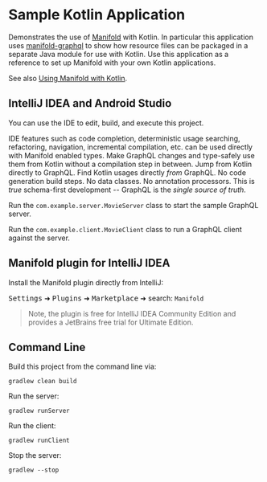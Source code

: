 # Sample Kotlin Application

Demonstrates the use of [Manifold](https://github.com/manifold-systems/manifold) with Kotlin. In particular this
application uses [manifold-graphql](https://github.com/manifold-systems/manifold/tree/master/manifold-deps-parent/manifold-graphql)
to show how resource files can be packaged in a separate Java module for use with Kotlin. Use this application as a
reference to set up Manifold with your own Kotlin applications.

See also [Using Manifold with Kotlin](http://manifold.systems/kotlin.html).

## IntelliJ IDEA and Android Studio

You can use the IDE to edit, build, and execute this project. 

IDE features such as code completion, deterministic usage searching, refactoring, navigation, incremental compilation,
etc. can be used directly with Manifold enabled types. Make GraphQL changes and type-safely use them from Kotlin without
a compilation step in between. Jump from Kotlin directly to GraphQL. Find Kotlin usages directly *from* GraphQL. No code
generation build steps. No data classes. No annotation processors. This is *true* schema-first development -- GraphQL is
the *single source of truth*. 

Run the `com.example.server.MovieServer` class to start the sample GraphQL server.

Run the `com.example.client.MovieClient` class to run a GraphQL client against the server.

## Manifold plugin for IntelliJ IDEA

Install the Manifold plugin directly from IntelliJ:

<kbd>Settings</kbd> ➜ <kbd>Plugins</kbd> ➜ <kbd>Marketplace</kbd> ➜ search: `Manifold` 
 
>Note, the plugin is free for IntelliJ IDEA Community Edition and provides a JetBrains free trial for Ultimate Edition.

## Command Line

Build this project from the command line via:
```
gradlew clean build
```
Run the server:
```
gradlew runServer
```
Run the client:
```
gradlew runClient
```
Stop the server:
```
gradlew --stop
```

  

